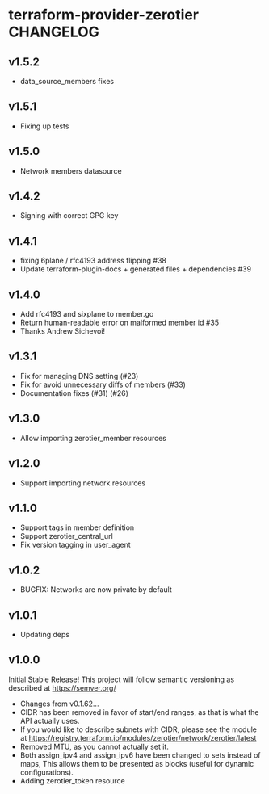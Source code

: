 # terraform-provider-zerotier CHANGELOG

## v1.5.2
- data_source_members fixes

## v1.5.1
- Fixing up tests

## v1.5.0
- Network members datasource

## v1.4.2
- Signing with correct GPG key

## v1.4.1
- fixing 6plane / rfc4193 address flipping #38
- Update terraform-plugin-docs + generated files + dependencies #39

## v1.4.0
- Add rfc4193 and sixplane to member.go
- Return human-readable error on malformed member id #35
- Thanks Andrew Sichevoi!

## v1.3.1
- Fix for managing DNS setting (#23)
- Fix for avoid unnecessary diffs of members (#33)
- Documentation fixes (#31) (#26)

## v1.3.0
- Allow importing zerotier_member resources

## v1.2.0
- Support importing network resources

## v1.1.0
- Support tags in member definition
- Support zerotier_central_url
- Fix version tagging in user_agent

## v1.0.2
- BUGFIX: Networks are now private by default

## v1.0.1
- Updating deps

## v1.0.0

Initial Stable Release!
This project will follow semantic versioning as described at https://semver.org/

- Changes from v0.1.62...
- CIDR has been removed in favor of start/end ranges, as that is what
  the API actually uses.
- If you would like to describe subnets with CIDR, please see the
  module at https://registry.terraform.io/modules/zerotier/network/zerotier/latest
- Removed MTU, as you cannot actually set it.
- Both assign_ipv4 and assign_ipv6 have been changed to sets instead
  of maps, This allows them to be presented as blocks (useful for
  dynamic configurations).  
- Adding zerotier_token resource
